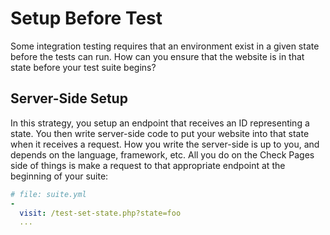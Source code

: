 <!--
id: setup
-->

# Setup Before Test

Some integration testing requires that an environment exist in a given state before the tests can run. How can you ensure that the website is in that state before your test suite begins?

## Server-Side Setup

In this strategy, you setup an endpoint that receives an ID representing a state. You then write server-side code to put your website into that state when it receives a request. How you write the server-side is up to you, and depends on the language, framework, etc. All you do on the Check Pages side of things is make a request to that appropriate endpoint at the beginning of your suite:

```yaml
# file: suite.yml
-
  visit: /test-set-state.php?state=foo
  ...

```
